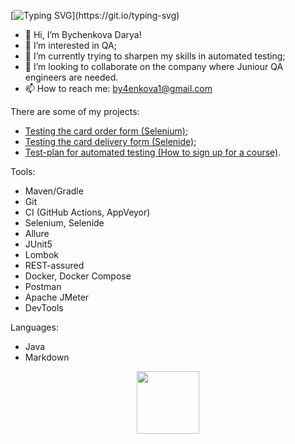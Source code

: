 [![Typing SVG](https://readme-typing-svg.herokuapp.com?font=Joan&size=25&color=1524B6&background=32283600&lines=Welcome+to+my+profile!)](https://git.io/typing-svg)
- 👋 Hi, I’m Bychenkova Darya!
- 👀 I’m interested in QA;
- 🌱 I’m currently trying to sharpen my skills in automated testing;
- 💞️ I’m looking to collaborate on the company where Juniour QA engineers are needed.
- 📫 How to reach me: by4enkova1@gmail.com


There are some of my projects:
- [Testing the card order form (Selenium)](https://github.com/by4enkova/Card_Order_hw.git);
- [Testing the card delivery form (Selenide)](https://github.com/by4enkova/selenide_hw.git);
- [Test-plan for automated testing (How to sign up for a course)](https://github.com/by4enkova/Test_Plan_hw.git).


Tools:
- Maven/Gradle
- Git
- CI (GitHub Actions, AppVeyor)
- Selenium, Selenide
- Allure
- JUnit5
- Lombok
- REST-assured
- Docker, Docker Compose
- Postman
- Apache JMeter
- DevTools

Languages:	
- Java
- Markdown

<!---
by4enkova/by4enkova is a ✨ special ✨ repository because its `README.md` (this file) appears on your GitHub profile.
You can click the Preview link to take a look at your changes.
--->


<div id="header" align="center">
  <img src="https://media.giphy.com/media/M9gbBd9nbDrOTu1Mqx/giphy.gif" width="100"/>
</div>
